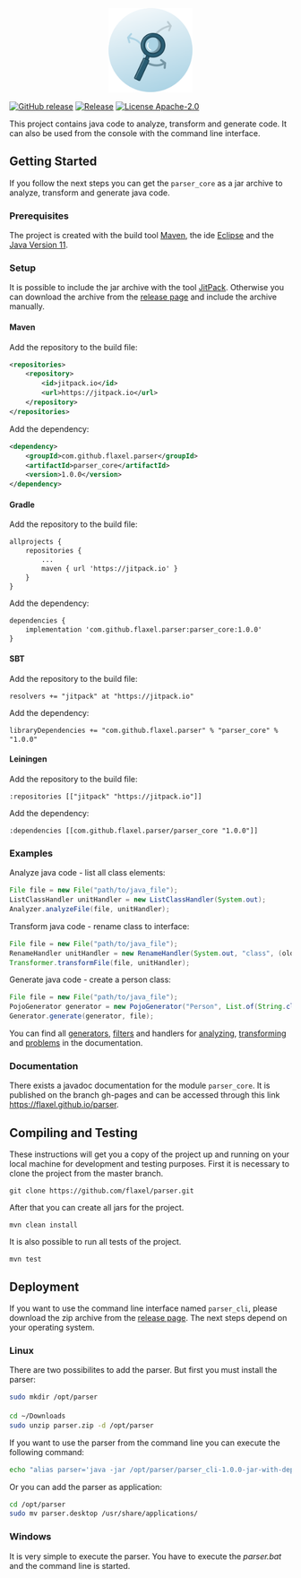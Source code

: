 <p align="center"><img src="deployment/icon.png" alt="parser" height="150px"></p>

[![GitHub release](https://img.shields.io/github/release/flaxel/parser.svg)](https://github.com/flaxel/parser/releases)
[![Release](https://jitpack.io/v/flaxel/parser.svg)](https://jitpack.io/#flaxel/parser)
[![License Apache-2.0](https://img.shields.io/badge/license-Apache--2.0-blue.svg)](LICENSE)

This project contains java code to analyze, transform and generate code. It can also be used from the console with the command line interface.

## Getting Started

If you follow the next steps you can get the `parser_core` as a jar archive to analyze, transform and generate java code.

### Prerequisites

The project is created with the build tool [Maven](https://maven.apache.org/), the ide [Eclipse](https://www.eclipse.org/) and the [Java Version 11](https://www.oracle.com/technetwork/java/javase/downloads/jdk11-downloads-5066655.html).

### Setup

It is possible to include the jar archive with the tool [JitPack](https://jitpack.io/#flaxel/parser). Otherwise you can download the archive from the [release page](https://github.com/flaxel/parser/releases) and include the archive manually.

#### Maven

Add the repository to the build file:

```xml
<repositories>
	<repository>
		<id>jitpack.io</id>
		<url>https://jitpack.io</url>
	</repository>
</repositories>

```

Add the dependency:

```xml
<dependency>
	<groupId>com.github.flaxel.parser</groupId>
	<artifactId>parser_core</artifactId>
	<version>1.0.0</version>
</dependency>
```

#### Gradle

Add the repository to the build file:

```
allprojects {
	repositories {
		...
		maven { url 'https://jitpack.io' }
	}
}
```

Add the dependency:

```
dependencies {
    implementation 'com.github.flaxel.parser:parser_core:1.0.0'
}
```

#### SBT

Add the repository to the build file:

```
resolvers += "jitpack" at "https://jitpack.io"	
```

Add the dependency:

```
libraryDependencies += "com.github.flaxel.parser" % "parser_core" % "1.0.0"
```

#### Leiningen

Add the repository to the build file:

```
:repositories [["jitpack" "https://jitpack.io"]]
```

Add the dependency:

```
:dependencies [[com.github.flaxel.parser/parser_core "1.0.0"]]
```

### Examples

Analyze java code - list all class elements:

```java
File file = new File("path/to/java_file");
ListClassHandler unitHandler = new ListClassHandler(System.out);
Analyzer.analyzeFile(file, unitHandler);
```

Transform java code - rename class to interface:

```java
File file = new File("path/to/java_file");
RenameHandler unitHandler = new RenameHandler(System.out, "class", (oldString) -> "interface");
Transformer.transformFile(file, unitHandler);
```

Generate java code - create a person class:

```java
File file = new File("path/to/java_file");
PojoGenerator generator = new PojoGenerator("Person", List.of(String.class, String.class), List.of("preName", "name"));
Generator.generate(generator, file);
```

You can find all [generators](https://flaxel.github.io/parser/v1/com/flaxel/parser/generator/package-summary.html), [filters](https://flaxel.github.io/parser/v1/com/flaxel/parser/filter/package-summary.html) and handlers for [analyzing](https://flaxel.github.io/parser/v1/com/flaxel/parser/handler/analyze/package-summary.html), [transforming](https://flaxel.github.io/parser/v1/com/flaxel/parser/handler/transform/package-summary.html) and [problems](https://flaxel.github.io/parser/v1/com/flaxel/parser/handler/problem/package-summary.html) in the documentation.

### Documentation

There exists a javadoc documentation for the module `parser_core`. It is published on the branch gh-pages and can be accessed through this link https://flaxel.github.io/parser.

## Compiling and Testing

These instructions will get you a copy of the project up and running on your local machine for development and testing purposes. First it is necessary to clone the project from the master branch.

```
git clone https://github.com/flaxel/parser.git
```

After that you can create all jars for the project.

```
mvn clean install
```

It is also possible to run all tests of the project. 

```
mvn test
```

## Deployment

If you want to use the command line interface named `parser_cli`, please download the zip archive from the [release page](https://github.com/flaxel/parser/releases). The next steps depend on your operating system.

### Linux

There are two possibilites to add the parser. But first you must install the parser:

```bash
sudo mkdir /opt/parser

cd ~/Downloads
sudo unzip parser.zip -d /opt/parser
```

If you want to use the parser from the command line you can execute the following command:

```bash
echo "alias parser='java -jar /opt/parser/parser_cli-1.0.0-jar-with-dependencies.jar'" >> ~/.bashrc
```

Or you can add the parser as application:

```bash
cd /opt/parser
sudo mv parser.desktop /usr/share/applications/
```

### Windows

It is very simple to execute the parser. You have to execute the *parser.bat* and the command line is started.
